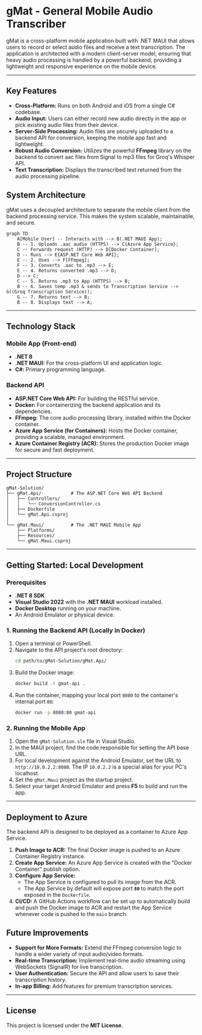 ﻿# gMat - General Mobile Audio Transcriber

gMat is a cross-platform mobile application built with .NET MAUI that allows users to record or select audio files and receive a text transcription. The application is architected with a modern client-server model, ensuring that heavy audio processing is handled by a powerful backend, providing a lightweight and responsive experience on the mobile device.

---

## Key Features

*   **Cross-Platform:** Runs on both Android and iOS from a single C# codebase.
*   **Audio Input:** Users can either record new audio directly in the app or pick existing audio files from their device.
*   **Server-Side Processing:** Audio files are securely uploaded to a backend API for conversion, keeping the mobile app fast and lightweight.
*   **Robust Audio Conversion:** Utilizes the powerful **FFmpeg** library on the backend to convert aac files from Signal to mp3 files for Groq's Whisper API.
*   **Text Transcription:** Displays the transcribed text returned from the audio processing pipeline.

## System Architecture

gMat uses a decoupled architecture to separate the mobile client from the backend processing service. This makes the system scalable, maintainable, and secure.

```mermaid
graph TD
    A[Mobile User] -- Interacts with --> B(.NET MAUI App);
    B -- 1. Uploads .aac audio (HTTPS) --> C{Azure App Service};
    C -- Forwards request (HTTP) --> D[Docker Container];
    D -- Runs --> E{ASP.NET Core Web API};
    E -- 2. Uses --> F[FFmpeg];
    F -- 3. Converts .aac to .mp3 --> E;
    E -- 4. Returns converted .mp3 --> D;
    D --> C;
    C -- 5. Returns .mp3 to App (HTTPS) --> B;
    B -- 6. Saves temp .mp3 & sends to Transcription Service --> G((Groq Transcription Service));
    G -- 7. Returns text --> B;
    B -- 8. Displays text --> A;
```

---

## Technology Stack

### Mobile App (Front-end)

*   **.NET 8**
*   **.NET MAUI:** For the cross-platform UI and application logic.
*   **C#:** Primary programming language.

### Backend API

*   **ASP.NET Core Web API:** For building the RESTful service.
*   **Docker:** For containerizing the backend application and its dependencies.
*   **FFmpeg:** The core audio processing library, installed within the Docker container.
*   **Azure App Service (for Containers):** Hosts the Docker container, providing a scalable, managed environment.
*   **Azure Container Registry (ACR):** Stores the production Docker image for secure and fast deployment.

---

## Project Structure

```
gMat-Solution/
├── gMat.Api/           # The ASP.NET Core Web API Backend
│   ├── Controllers/
│   │   └── ConversionController.cs
│   ├── Dockerfile
│   └── gMat.Api.csproj
│
└── gMat.Maui/          # The .NET MAUI Mobile App
    ├── Platforms/
    ├── Resources/
    └── gMat.Maui.csproj
```

---

## Getting Started: Local Development

### Prerequisites

*   **.NET 8 SDK**
*   **Visual Studio 2022** with the **.NET MAUI** workload installed.
*   **Docker Desktop** running on your machine.
*   An Android Emulator or physical device.

### 1. Running the Backend API (Locally in Docker)

1.  Open a terminal or PowerShell.
2.  Navigate to the API project's root directory:
    ```bash
    cd path/to/gMat-Solution/gMat.Api/
    ```
3.  Build the Docker image:
    ```bash
    docker build -t gmat-api .
    ```
4.  Run the container, mapping your local port `8080` to the container's internal port `80`:
    ```bash
    docker run -p 8080:80 gmat-api
    ```

### 2. Running the Mobile App

1.  Open the `gMat-Solution.sln` file in Visual Studio.
2.  In the MAUI project, find the code responsible for setting the API base URL.
3.  For local development against the Android Emulator, set the URL to `http://10.0.2.2:8080`. The IP `10.0.2.2` is a special alias for your PC's localhost.
4.  Set the `gMat.Maui` project as the startup project.
5.  Select your target Android Emulator and press **F5** to build and run the app.

---

## Deployment to Azure

The backend API is designed to be deployed as a container to Azure App Service.

1.  **Push Image to ACR:** The final Docker image is pushed to an Azure Container Registry instance.
2.  **Create App Service:** An Azure App Service is created with the "Docker Container" publish option.
3.  **Configure App Service:**
    *   The App Service is configured to pull its image from the ACR.
    *   The App Service by default will expose port **`80`** to match the port exposed in the `Dockerfile`.
4.  **CI/CD:** A GitHub Actions workflow can be set up to automatically build and push the Docker image to ACR and restart the App Service whenever code is pushed to the `main` branch.

## Future Improvements

*   **Support for More Formats:** Extend the FFmpeg conversion logic to handle a wider variety of input audio/video formats.
*   **Real-time Transcription:** Implement real-time audio streaming using WebSockets (SignalR) for live transcription.
*   **User Authentication:** Secure the API and allow users to save their transcription history.
*   **In-app Billing:** Add features for premium transcription services.

---

## License

This project is licensed under the **MIT License**.
